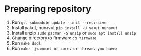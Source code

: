 # Preparing repository
1. Run `git submodule update --init --recursive`
2. Install yakut, nunavut `pip install -U yakut nunavut`
3. Install unzip `sudo pacman -S unzip` or `sudo apt install unzip`
4. Change directory to firmware `cd firmware`
5. Run `make dsdl`
7. Run `make -j<amount of cores or threads you have>`